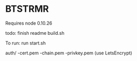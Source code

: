 # BTSTRMR
[comment]: <> (test)

Requires node 0.10.26

todo: finish readme
      build.sh

To run: run start.sh

auth/
  -cert.pem
  -chain.pem
  -privkey.pem
(use LetsEncrypt)
